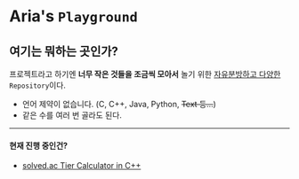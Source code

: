 # Aria's ```Playground```

## **여기는 뭐하는 곳인가?**
프로젝트라고 하기엔 **너무 작은 것들을 조금씩 모아서** 놀기 위한 <u>자유분방하고 다양한</u> ```Repository```이다.

- 언어 제약이 없습니다. (C, C++, Java, Python, <s>Text 등...</s>)
- 같은 수를 여러 번 골라도 된다.

***
#### 현재 진행 중인건?
- [solved.ac Tier Calculator in C++](https://github.com/AppliedAlpha/solved_ac_calculator)

